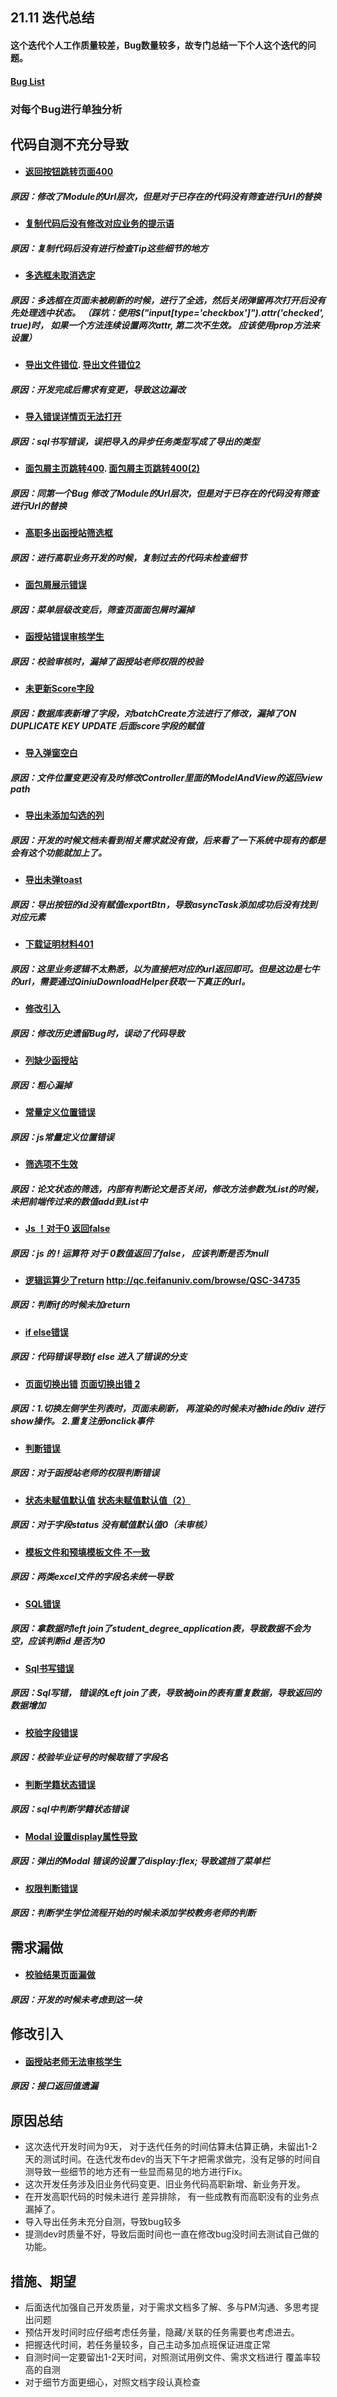 ## 21.11 迭代总结

#### 这个迭代个人工作质量较差，Bug数量较多，故专门总结一下个人这个迭代的问题。

#### [Bug List](http://qc.feifanuniv.com/issues/?filter=14689)

### 对每个Bug进行单独分析

## 代码自测不充分导致

* #### [返回按钮跳转页面400](http://qc.feifanuniv.com/browse/QSC-34143)
##### 原因：修改了Module的Url层次，但是对于已存在的代码没有筛查进行Url的替换
* #### [复制代码后没有修改对应业务的提示语](http://qc.feifanuniv.com/browse/QSC-34497)
##### 原因：复制代码后没有进行检查Tip这些细节的地方
* #### [多选框未取消选定](http://qc.feifanuniv.com/browse/QSC-34500)
##### 原因：多选框在页面未被刷新的时候，进行了全选，然后关闭弹窗再次打开后没有先处理选中状态。 （踩坑：使用$("input[type='checkbox']").attr('checked', true)时， 如果一个方法连续设置两次attr, 第二次不生效。 应该使用prop方法来设置）
* #### [导出文件错位](http://qc.feifanuniv.com/browse/QSC-34513). [导出文件错位2](http://qc.feifanuniv.com/browse/QSC-34704)
##### 原因：开发完成后需求有变更，导致这边漏改
* #### [导入错误详情页无法打开](http://qc.feifanuniv.com/browse/QSC-34515)
##### 原因：sql书写错误，误把导入的异步任务类型写成了导出的类型
* #### [面包屑主页跳转400](http://qc.feifanuniv.com/browse/QSC-34596). [面包屑主页跳转400(2)](http://qc.feifanuniv.com/browse/QSC-34700)
##### 原因：同第一个Bug 修改了Module的Url层次，但是对于已存在的代码没有筛查进行Url的替换
* #### [高职多出函授站筛选框](http://qc.feifanuniv.com/browse/QSC-34620)
##### 原因：进行高职业务开发的时候，复制过去的代码未检查细节
* #### [面包屑展示错误](http://qc.feifanuniv.com/browse/QSC-34623)
##### 原因：菜单层级改变后，筛查页面面包屑时漏掉
* #### [函授站错误审核学生](http://qc.feifanuniv.com/browse/QSC-34640)
##### 原因：校验审核时，漏掉了函授站老师权限的校验
* #### [未更新Score字段](http://qc.feifanuniv.com/browse/QSC-34649)
##### 原因：数据库表新增了字段，对batchCreate方法进行了修改，漏掉了ON DUPLICATE KEY UPDATE 后面score字段的赋值
* #### [导入弹窗空白](http://qc.feifanuniv.com/browse/QSC-34646)
##### 原因：文件位置变更没有及时修改Controller里面的ModelAndView的返回view path
* #### [导出未添加勾选的列](http://qc.feifanuniv.com/browse/QSC-34663)
##### 原因：开发的时候文档未看到相关需求就没有做，后来看了一下系统中现有的都是会有这个功能就加上了。
* #### [导出未弹toast](http://qc.feifanuniv.com/browse/QSC-34664)
##### 原因：导出按钮的id没有赋值exportBtn，导致asyncTask添加成功后没有找到对应元素
* #### [下载证明材料401](http://qc.feifanuniv.com/browse/QSC-34666)
##### 原因：这里业务逻辑不太熟悉，以为直接把对应的url返回即可。但是这边是七牛的url，需要通过QiniuDownloadHelper获取一下真正的url。
* #### [修改引入](http://qc.feifanuniv.com/browse/QSC-34679)
##### 原因：修改历史遗留Bug时，误动了代码导致
* #### [列缺少函授站](http://qc.feifanuniv.com/browse/QSC-34691)
##### 原因：粗心漏掉
* #### [常量定义位置错误](http://qc.feifanuniv.com/browse/QSC-34693)
##### 原因：js常量定义位置错误
* #### [筛选项不生效](http://qc.feifanuniv.com/browse/QSC-34696)
##### 原因：论文状态的筛选，内部有判断论文是否关闭，修改方法参数为List的时候，未把前端传过来的数值add到List中

* #### [Js ！对于0 返回false](http://qc.feifanuniv.com/browse/QSC-34721)
##### 原因：js 的 ! 运算符 对于 0数值返回了false， 应该判断是否为null

* #### [逻辑运算少了return](http://qc.feifanuniv.com/browse/QSC-34711) http://qc.feifanuniv.com/browse/QSC-34735
##### 原因：判断if的时候未加return

* #### [if else错误](http://qc.feifanuniv.com/browse/QSC-34735)
##### 原因：代码错误导致if else 进入了错误的分支

* #### [页面切换出错](http://qc.feifanuniv.com/browse/QSC-34729) [页面切换出错 2](http://qc.feifanuniv.com/browse/QSC-34731)
##### 原因：1.切换左侧学生列表时，页面未刷新， 再渲染的时候未对被hide的div 进行show操作。 2.重复注册onclick事件


* #### [判断错误](http://qc.feifanuniv.com/browse/QSC-34751)
##### 原因：对于函授站老师的权限判断错误

* #### [状态未赋值默认值](http://qc.feifanuniv.com/browse/QSC-34765)  [状态未赋值默认值（2）](http://qc.feifanuniv.com/browse/QSC-34865)
##### 原因：对于字段status 没有赋值默认值0（未审核）

* #### [模板文件和预填模板文件 不一致](http://qc.feifanuniv.com/browse/QSC-34874)
##### 原因：两类excel文件的字段名未统一导致


* #### [SQL错误](http://qc.feifanuniv.com/browse/QSC-34789)
##### 原因：拿数据时left join了student_degree_application表，导致数据不会为空，应该判断id 是否为0

* #### [Sql书写错误](http://qc.feifanuniv.com/browse/QSC-34776)
##### 原因：Sql写错， 错误的Left join了表，导致被join的表有重复数据，导致返回的数据增加

* #### [校验字段错误](http://qc.feifanuniv.com/browse/QSC-34829)
##### 原因：校验毕业证号的时候取错了字段名

* #### [判断学籍状态错误](http://qc.feifanuniv.com/browse/QSC-34885)
##### 原因：sql中判断学籍状态错误

* #### [Modal 设置display属性导致](http://qc.feifanuniv.com/browse/QSC-34908)
##### 原因：弹出的Modal 错误的设置了display:flex; 导致遮挡了菜单栏

* #### [权限判断错误](http://qc.feifanuniv.com/browse/QSC-34895)
##### 原因：判断学生学位流程开始的时候未添加学校教务老师的判断


## 需求漏做
* #### [校验结果页面漏做](http://qc.feifanuniv.com/browse/QSC-34703)
##### 原因：开发的时候未考虑到这一块

## 修改引入
* #### [函授站老师无法审核学生](http://qc.feifanuniv.com/browse/QSC-34745)
##### 原因：接口返回值遗漏


## 原因总结
* 这次迭代开发时间为9天， 对于迭代任务的时间估算未估算正确，未留出1-2天的测试时间。在迭代发布dev的当天下午才把需求做完，没有足够的时间自测导致一些细节的地方还有一些显而易见的地方进行Fix。
* 这次开发任务涉及旧业务代码变更、旧业务代码高职新增、新业务开发。
* 在开发高职代码的时候未进行 差异排除， 有一些成教有而高职没有的业务点漏掉了。
* 导入导出任务未充分自测，导致bug较多
* 提测dev时质量不好，导致后面时间也一直在修改bug没时间去测试自己做的功能。

## 措施、期望
* 后面迭代加强自己开发质量，对于需求文档多了解、多与PM沟通、多思考提出问题
* 预估开发时间时应仔细考虑任务量，隐藏/关联的任务需要也考虑进去。
* 把握迭代时间，若任务量较多，自己主动多加点班保证进度正常
* 自测时间一定要留出1-2天时间，对照测试用例文件、需求文档进行 覆盖率较高的自测
* 对于细节方面更细心，对照文档字段认真检查


